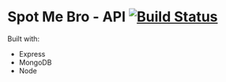 # Spot Me Bro - API [![Build Status](https://travis-ci.org/Pumping-Code/smb-api.svg?branch=master)](https://travis-ci.org/Pumping-Code/smb-api)

Built with:

* Express
* MongoDB
* Node

